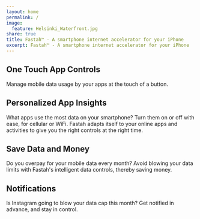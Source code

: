```yaml
---
layout: home
permalink: /
image:
  feature: Helsinki_Waterfront.jpg
share: true
title: Fastah™ - A smartphone internet accelerator for your iPhone
excerpt: Fastah™ - A smartphone internet accelerator for your iPhone
---
```


<div class="tiles">

<div class="tile">
  <h2 class="post-title">One Touch App Controls</h2>
  <p class="post-excerpt">Manage mobile data usage by your apps at the touch of a button.
</p>
</div><!-- /.tile -->

<div class="tile">
  <h2 class="post-title">Personalized App Insights</h2>
  <p class="post-excerpt">What apps use the most data on your smartphone? Turn them on or off with ease, for cellular or WiFi. Fastah adapts itself to your online apps and activities to give you the right controls at the right time.</p>
</div><!-- /.tile -->

<div class="tile">
  <h2 class="post-title">Save Data and Money</h2>
  <p class="post-excerpt">Do you overpay for your mobile data every month? Avoid blowing your data limits with Fastah's intelligent data controls, thereby saving money.</p>
</div><!-- /.tile -->

<div class="tile">
<h2 class="post-title">Notifications</h2>
<p class="post-excerpt">Is Instagram going to blow your data cap this month? Get notified in advance, and stay in control.</p>
</div><!-- /.tile -->

</div><!-- /.tiles -->
